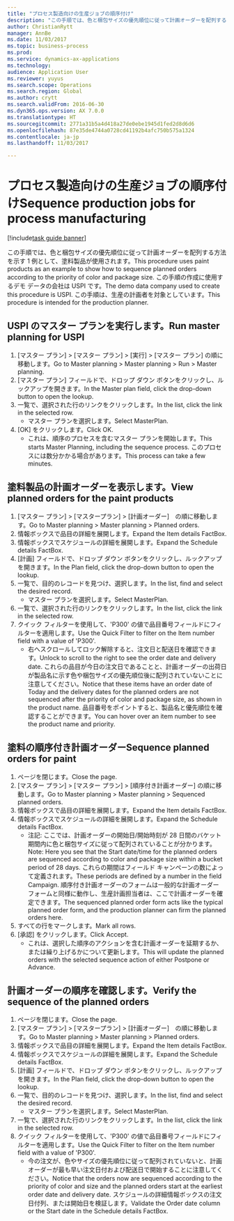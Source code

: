 ```yaml
--- 
title: "プロセス製造向けの生産ジョブの順序付け"
description: "この手順では、色と梱包サイズの優先順位に従って計画オーダーを配列する方法を示す 1 例として、塗料製品が使用されます。"
author: ChristianRytt
manager: AnnBe
ms.date: 11/03/2017
ms.topic: business-process
ms.prod: 
ms.service: dynamics-ax-applications
ms.technology: 
audience: Application User
ms.reviewer: yuyus
ms.search.scope: Operations
ms.search.region: Global
ms.author: crytt
ms.search.validFrom: 2016-06-30
ms.dyn365.ops.version: AX 7.0.0
ms.translationtype: HT
ms.sourcegitcommit: 2771a31b5a4d418a27de0ebe1945d1fed2d8d6d6
ms.openlocfilehash: 87e35de4744a0728cd41192b4afc750b575a1324
ms.contentlocale: ja-jp
ms.lasthandoff: 11/03/2017

---
```

# <a name="sequence-production-jobs-for-process-manufacturing"></a><span data-ttu-id="493b4-103">プロセス製造向けの生産ジョブの順序付け</span><span class="sxs-lookup"><span data-stu-id="493b4-103">Sequence production jobs for process manufacturing</span></span>

[!include[task guide banner](../../includes/task-guide-banner.md)]

<span data-ttu-id="493b4-104">この手順では、色と梱包サイズの優先順位に従って計画オーダーを配列する方法を示す 1 例として、塗料製品が使用されます。</span><span class="sxs-lookup"><span data-stu-id="493b4-104">This procedure uses paint products as an example to show how to sequence planned orders according to the priority of color and package size.</span></span> <span data-ttu-id="493b4-105">この手順の作成に使用するデモ データの会社は USPI です。</span><span class="sxs-lookup"><span data-stu-id="493b4-105">The demo data company used to create this procedure is USPI.</span></span> <span data-ttu-id="493b4-106">この手順は、生産の計画者を対象としています。</span><span class="sxs-lookup"><span data-stu-id="493b4-106">This procedure is intended for the production planner.</span></span>


## <a name="run-master-planning-for-uspi"></a><span data-ttu-id="493b4-107">USPI のマスター プランを実行します。</span><span class="sxs-lookup"><span data-stu-id="493b4-107">Run master planning for USPI</span></span>
1. <span data-ttu-id="493b4-108">[マスター プラン] > [マスター プラン] > [実行] > [マスター プラン] の順に移動します。</span><span class="sxs-lookup"><span data-stu-id="493b4-108">Go to Master planning > Master planning > Run > Master planning.</span></span>
2. <span data-ttu-id="493b4-109">[マスター プラン] フィールドで、ドロップ ダウン ボタンをクリックし、ルックアップを開きます。</span><span class="sxs-lookup"><span data-stu-id="493b4-109">In the Master plan field, click the drop-down button to open the lookup.</span></span>
3. <span data-ttu-id="493b4-110">一覧で、選択された行のリンクをクリックします。</span><span class="sxs-lookup"><span data-stu-id="493b4-110">In the list, click the link in the selected row.</span></span>
    * <span data-ttu-id="493b4-111">マスター プランを選択します。</span><span class="sxs-lookup"><span data-stu-id="493b4-111">Select MasterPlan.</span></span>  
4. <span data-ttu-id="493b4-112">[OK] をクリックします。</span><span class="sxs-lookup"><span data-stu-id="493b4-112">Click OK.</span></span>
    * <span data-ttu-id="493b4-113">これは、順序のプロセスを含むマスター プランを開始します。</span><span class="sxs-lookup"><span data-stu-id="493b4-113">This starts Master Planning, including the sequence process.</span></span> <span data-ttu-id="493b4-114">このプロセスには数分かかる場合があります。</span><span class="sxs-lookup"><span data-stu-id="493b4-114">This process can take a few minutes.</span></span>  

## <a name="view-planned-orders-for-the-paint-products"></a><span data-ttu-id="493b4-115">塗料製品の計画オーダーを表示します。</span><span class="sxs-lookup"><span data-stu-id="493b4-115">View planned orders for the paint products</span></span>
1. <span data-ttu-id="493b4-116">[マスター プラン] > [マスタープラン] > [計画オーダー]　の順に移動します。</span><span class="sxs-lookup"><span data-stu-id="493b4-116">Go to Master planning > Master planning > Planned orders.</span></span>
2. <span data-ttu-id="493b4-117">情報ボックスで品目の詳細を展開します。</span><span class="sxs-lookup"><span data-stu-id="493b4-117">Expand the Item details FactBox.</span></span>
3. <span data-ttu-id="493b4-118">情報ボックスでスケジュールの詳細を展開します。</span><span class="sxs-lookup"><span data-stu-id="493b4-118">Expand the Schedule details FactBox.</span></span>
4. <span data-ttu-id="493b4-119">[計画] フィールドで、ドロップ ダウン ボタンをクリックし、ルックアップを開きます。</span><span class="sxs-lookup"><span data-stu-id="493b4-119">In the Plan field, click the drop-down button to open the lookup.</span></span>
5. <span data-ttu-id="493b4-120">一覧で、目的のレコードを見つけ、選択します。</span><span class="sxs-lookup"><span data-stu-id="493b4-120">In the list, find and select the desired record.</span></span>
    * <span data-ttu-id="493b4-121">マスター プランを選択します。</span><span class="sxs-lookup"><span data-stu-id="493b4-121">Select MasterPlan.</span></span>  
6. <span data-ttu-id="493b4-122">一覧で、選択された行のリンクをクリックします。</span><span class="sxs-lookup"><span data-stu-id="493b4-122">In the list, click the link in the selected row.</span></span>
7. <span data-ttu-id="493b4-123">クイック フィルターを使用して、'P300' の値で品目番号フィールドにフィルターを適用します。</span><span class="sxs-lookup"><span data-stu-id="493b4-123">Use the Quick Filter to filter on the Item number field with a value of 'P300'.</span></span>
    * <span data-ttu-id="493b4-124">右へスクロールしてロック解除すると、注文日と配送日を確認できます。</span><span class="sxs-lookup"><span data-stu-id="493b4-124">Unlock to scroll to the right to see the order date and delivery date.</span></span> <span data-ttu-id="493b4-125">これらの品目が今日の注文日であることと、計画オーダーの出荷日が製品名に示す色や梱包サイズの優先順位後に配列されていないことに注意してください。</span><span class="sxs-lookup"><span data-stu-id="493b4-125">Notice that these items have an order date of Today and the delivery dates for the planned orders are not sequenced after the priority of color and package size, as shown in the product name.</span></span> <span data-ttu-id="493b4-126">品目番号をポイントすると、製品名と優先順位を確認することができます。</span><span class="sxs-lookup"><span data-stu-id="493b4-126">You can hover over an item number to see the product name and priority.</span></span>  

## <a name="sequence-planned-orders-for-paint"></a><span data-ttu-id="493b4-127">塗料の順序付き計画オーダー</span><span class="sxs-lookup"><span data-stu-id="493b4-127">Sequence planned orders for paint</span></span>
1. <span data-ttu-id="493b4-128">ページを閉じます。</span><span class="sxs-lookup"><span data-stu-id="493b4-128">Close the page.</span></span>
2. <span data-ttu-id="493b4-129">[マスター プラン] > [マスター プラン] > [順序付き計画オーダー] の順に移動します。</span><span class="sxs-lookup"><span data-stu-id="493b4-129">Go to Master planning > Master planning > Sequenced planned orders.</span></span>
3. <span data-ttu-id="493b4-130">情報ボックスで品目の詳細を展開します。</span><span class="sxs-lookup"><span data-stu-id="493b4-130">Expand the Item details FactBox.</span></span>
4. <span data-ttu-id="493b4-131">情報ボックスでスケジュールの詳細を展開します。</span><span class="sxs-lookup"><span data-stu-id="493b4-131">Expand the Schedule details FactBox.</span></span>
    * <span data-ttu-id="493b4-132">注記: ここでは、計画オーダーの開始日/開始時刻が 28 日間のバケット期間内に色と梱包サイズに従って配列されていることが分かります。</span><span class="sxs-lookup"><span data-stu-id="493b4-132">Note: Here you see that the Start date/time for the planned orders are sequenced according to color and package size within a bucket period of 28 days.</span></span> <span data-ttu-id="493b4-133">これらの期間はフィールド キャンペーンの数によって定義されます。</span><span class="sxs-lookup"><span data-stu-id="493b4-133">These periods are defined by a number in the field Campaign.</span></span> <span data-ttu-id="493b4-134">順序付き計画オーダーのフォームは一般的な計画オーダー フォームと同様に動作し、生産計画担当者は、ここで計画オーダーを確定できます。</span><span class="sxs-lookup"><span data-stu-id="493b4-134">The sequenced planned order form acts like the typical planned order form, and the production planner can firm the planned orders here.</span></span>  
5. <span data-ttu-id="493b4-135">すべての行をマークします。</span><span class="sxs-lookup"><span data-stu-id="493b4-135">Mark all rows.</span></span>
6. <span data-ttu-id="493b4-136">[承認] をクリックします。</span><span class="sxs-lookup"><span data-stu-id="493b4-136">Click Accept.</span></span>
    * <span data-ttu-id="493b4-137">これは、選択した順序のアクションを含む計画オーダーを延期するか、または繰り上げるかについて更新します。</span><span class="sxs-lookup"><span data-stu-id="493b4-137">This will update the planned orders with the selected sequence action of either Postpone or Advance.</span></span>  

## <a name="verify-the-sequence-of-the-planned-orders"></a><span data-ttu-id="493b4-138">計画オーダーの順序を確認します。</span><span class="sxs-lookup"><span data-stu-id="493b4-138">Verify the sequence of the planned orders</span></span>
1. <span data-ttu-id="493b4-139">ページを閉じます。</span><span class="sxs-lookup"><span data-stu-id="493b4-139">Close the page.</span></span>
2. <span data-ttu-id="493b4-140">[マスター プラン] > [マスタープラン] > [計画オーダー]　の順に移動します。</span><span class="sxs-lookup"><span data-stu-id="493b4-140">Go to Master planning > Master planning > Planned orders.</span></span>
3. <span data-ttu-id="493b4-141">情報ボックスで品目の詳細を展開します。</span><span class="sxs-lookup"><span data-stu-id="493b4-141">Expand the Item details FactBox.</span></span>
4. <span data-ttu-id="493b4-142">情報ボックスでスケジュールの詳細を展開します。</span><span class="sxs-lookup"><span data-stu-id="493b4-142">Expand the Schedule details FactBox.</span></span>
5. <span data-ttu-id="493b4-143">[計画] フィールドで、ドロップ ダウン ボタンをクリックし、ルックアップを開きます。</span><span class="sxs-lookup"><span data-stu-id="493b4-143">In the Plan field, click the drop-down button to open the lookup.</span></span>
6. <span data-ttu-id="493b4-144">一覧で、目的のレコードを見つけ、選択します。</span><span class="sxs-lookup"><span data-stu-id="493b4-144">In the list, find and select the desired record.</span></span>
    * <span data-ttu-id="493b4-145">マスター プランを選択します。</span><span class="sxs-lookup"><span data-stu-id="493b4-145">Select MasterPlan.</span></span>  
7. <span data-ttu-id="493b4-146">一覧で、選択された行のリンクをクリックします。</span><span class="sxs-lookup"><span data-stu-id="493b4-146">In the list, click the link in the selected row.</span></span>
8. <span data-ttu-id="493b4-147">クイック フィルターを使用して、'P300' の値で品目番号フィールドにフィルターを適用します。</span><span class="sxs-lookup"><span data-stu-id="493b4-147">Use the Quick Filter to filter on the Item number field with a value of 'P300'.</span></span>
    * <span data-ttu-id="493b4-148">今の注文が、色やサイズの優先順位に従って配列されていないと、計画オーダーが最も早い注文日付および配送日で開始することに注意してください。</span><span class="sxs-lookup"><span data-stu-id="493b4-148">Notice that the orders now are sequenced according to the priority of color and size and the planned orders start at the earliest order date and delivery date.</span></span> <span data-ttu-id="493b4-149">スケジュールの詳細情報ボックスの注文日付列、または開始日を検証します。</span><span class="sxs-lookup"><span data-stu-id="493b4-149">Validate the Order date column or the Start date in the Schedule details FactBox.</span></span>  


